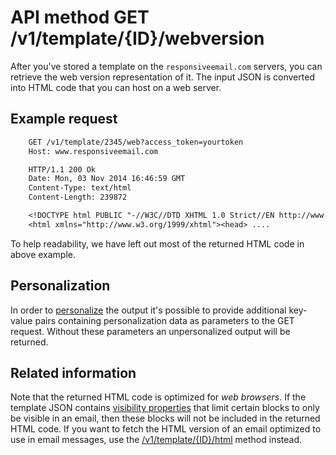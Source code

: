 # API method GET /v1/template/{ID}/webversion

After you've stored a template on the `responsiveemail.com` servers, you
can retrieve the web version representation of it. The input JSON is converted
into HTML code that you can host on a web server.

## Example request


````txt
    GET /v1/template/2345/web?access_token=yourtoken
    Host: www.responsiveemail.com

    HTTP/1.1 200 Ok
    Date: Mon, 03 Nov 2014 16:46:59 GMT
    Content-Type: text/html
    Content-Length: 239872

    <!DOCTYPE html PUBLIC "-//W3C//DTD XHTML 1.0 Strict//EN http://www.w3.org/TR/xhtml1/DTD/xhtml1-strict.dtd">
    <html xmlns="http://www.w3.org/1999/xhtml"><head> ....
````


To help readability, we have left out most of the returned HTML code in
above example.

## Personalization

In order to [personalize](/personalization) the output it's possible to
provide additional key-value pairs containing personalization data as parameters
to the GET request. Without these parameters an unpersonalized output
will be returned.

## Related information

Note that the returned HTML code is optimized for *web browsers*. If the template JSON contains [visibility properties](/support/json/property-visibility) that limit certain blocks to only be visible in an email, then these blocks will not be included in the returned HTML code. If you want to fetch the HTML version of an email optimized to use in email messages, use the [/v1/template/{ID}/html](/support/api/get-template-html) method instead.
